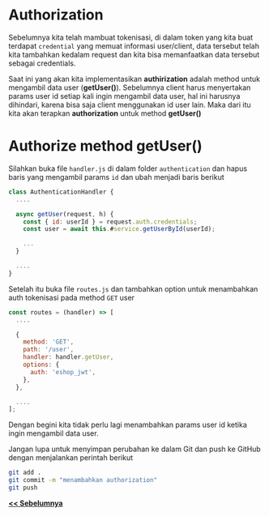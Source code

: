 # Authorization

Sebelumnya kita telah mambuat tokenisasi, di dalam token yang kita buat terdapat `credential` yang memuat informasi user/client, data tersebut telah kita tambahkan kedalam request dan kita bisa memanfaatkan data tersebut sebagai credentials.

Saat ini yang akan kita implementasikan **authirization** adalah method untuk mengambil data user (**getUser()**). Sebelumnya client harus menyertakan params user id setiap kali ingin mengambil data user, hal ini harusnya dihindari, karena bisa saja client menggunakan id user lain. Maka dari itu kita akan terapkan **authorization** untuk method **getUser()**

# Authorize method getUser()

Silahkan buka file `handler.js` di dalam folder `authentication` dan hapus baris yang mengambil params `id` dan ubah menjadi baris berikut

```js
class AuthenticationHandler {
  ....

  async getUser(request, h) {
    const { id: userId } = request.auth.credentials;
    const user = await this.#service.getUserById(userId);

    ...
  }

  ....
}
```

Setelah itu buka file `routes.js` dan tambahkan option untuk menambahkan auth tokenisasi pada method `GET` user

```js
const routes = (handler) => [
  ....

  {
    method: 'GET',
    path: '/user',
    handler: handler.getUser,
    options: {
      auth: 'eshop_jwt',
    },
  },

  ....
];
```

Dengan begini kita tidak perlu lagi menambahkan params user id ketika ingin mengambil data user.

Jangan lupa untuk menyimpan perubahan ke dalam Git dan push ke GitHub dengan menjalankan perintah berikut

```bash
git add .
git commit -m "menambahkan authorization"
git push
```

**[<< Sebelumnya](m9-tokenization.md)** <!--| **[Selanjutnya >>](m10-authorization.md)** -->
